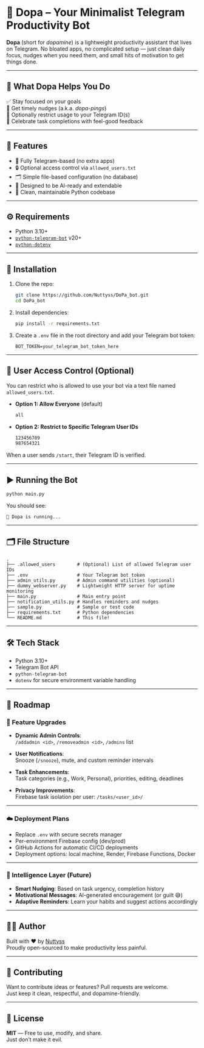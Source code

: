 # 🚀 Dopa – Your Minimalist Telegram Productivity Bot

**Dopa** (short for *dopamine*) is a lightweight productivity assistant that lives on Telegram. No bloated apps, no complicated setup — just clean daily focus, nudges when you need them, and small hits of motivation to get things done.

---

## 🎯 What Dopa Helps You Do

✅ Stay focused on your goals  
🔔 Get timely nudges (a.k.a. *dopa-pings*)  
🔐 Optionally restrict usage to your Telegram ID(s)  
🎉 Celebrate task completions with feel-good feedback

---

## 🧠 Features

- 📱 Fully Telegram-based (no extra apps)
- 🔒 Optional access control via `allowed_users.txt`
- 🗂 Simple file-based configuration (no database)
- 🧠 Designed to be AI-ready and extendable
- 🧼 Clean, maintainable Python codebase

---

## ⚙️ Requirements

- Python 3.10+
- [`python-telegram-bot`](https://github.com/python-telegram-bot/python-telegram-bot) v20+
- [`python-dotenv`](https://pypi.org/project/python-dotenv/)

---

## 🔧 Installation

1. Clone the repo:
   ```bash
   git clone https://github.com/Nuttyss/DoPa_bot.git
   cd DoPa_bot
   ```

2. Install dependencies:
   ```bash
   pip install -r requirements.txt
   ```

3. Create a `.env` file in the root directory and add your Telegram bot token:
   ```env
   BOT_TOKEN=your_telegram_bot_token_here
   ```

---

## 👥 User Access Control (Optional)

You can restrict who is allowed to use your bot via a text file named `allowed_users.txt`.

- **Option 1: Allow Everyone** (default)  
  ```txt
  all
  ```

- **Option 2: Restrict to Specific Telegram User IDs**  
  ```txt
  123456789
  987654321
  ```

When a user sends `/start`, their Telegram ID is verified.

---

## ▶️ Running the Bot

```bash
python main.py
```

You should see:
```
🤖 Dopa is running...
```

---

## 🗂 File Structure

```
.
├── .allowed_users        # (Optional) List of allowed Telegram user IDs
├── .env                  # Your Telegram bot token
├── admin_utils.py        # Admin command utilities (optional)
├── dummy_webserver.py    # Lightweight HTTP server for uptime monitoring
├── main.py               # Main entry point
├── notification_utils.py # Handles reminders and nudges
├── sample.py             # Sample or test code
├── requirements.txt      # Python dependencies
└── README.md             # This file!
```

---

## 🛠 Tech Stack

- Python 3.10+
- Telegram Bot API
- `python-telegram-bot`
- `dotenv` for secure environment variable handling

---

## 🔮 Roadmap

### 🔧 Feature Upgrades

- **Dynamic Admin Controls**:  
  `/addadmin <id>`, `/removeadmin <id>`, `/admins` list

- **User Notifications**:  
  Snooze (`/snooze`), mute, and custom reminder intervals

- **Task Enhancements**:  
  Task categories (e.g., Work, Personal), priorities, editing, deadlines

- **Privacy Improvements**:  
  Firebase task isolation per user: `/tasks/<user_id>/`

---

### ☁️ Deployment Plans

- Replace `.env` with secure secrets manager  
- Per-environment Firebase config (dev/prod)  
- GitHub Actions for automatic CI/CD deployments  
- Deployment options: local machine, Render, Firebase Functions, Docker

---

### 🧠 Intelligence Layer (Future)

- **Smart Nudging**: Based on task urgency, completion history  
- **Motivational Messages**: AI-generated encouragement (or guilt 😅)  
- **Adaptive Reminders**: Learn your habits and suggest actions accordingly

---

## 👨‍💻 Author

Built with ❤️ by [Nuttyss](https://github.com/Nuttyss)  
Proudly open-sourced to make productivity less painful.

---

## 🤝 Contributing

Want to contribute ideas or features? Pull requests are welcome.  
Just keep it clean, respectful, and dopamine-friendly.

---

## 📜 License

**MIT** — Free to use, modify, and share.  
Just don’t make it evil.

